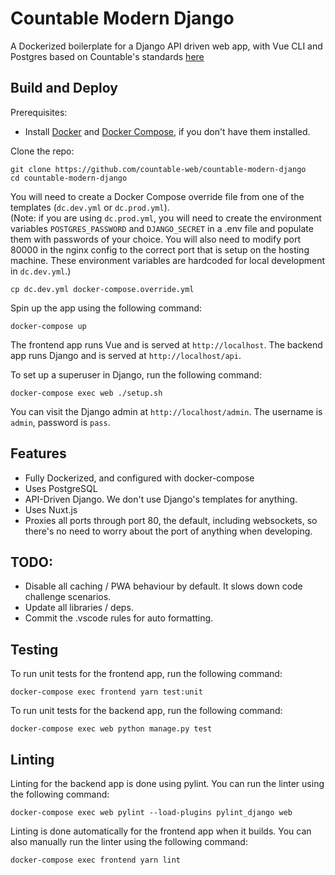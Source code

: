 # Countable Modern Django

A Dockerized boilerplate for a Django API driven web app, with Vue CLI and Postgres based on Countable's standards [here](https://countable-web.github.io/ops/#engineering)

## Build and Deploy

Prerequisites:
- Install [Docker](https://docs.docker.com/get-docker/) and [Docker Compose](https://docs.docker.com/compose/install/), if you don't have them installed.

Clone the repo:
```
git clone https://github.com/countable-web/countable-modern-django
cd countable-modern-django
```

You will need to create a Docker Compose override file from one of the templates (`dc.dev.yml` or `dc.prod.yml`).  
(Note: if you are using `dc.prod.yml`, you will need to create the environment variables `POSTGRES_PASSWORD` and `DJANGO_SECRET` in a .env file and populate them with passwords of your choice. You will also need to modify port 80000 in the nginx config to the correct port that is setup on the hosting machine. These environment variables are hardcoded for local development in `dc.dev.yml`.)
```
cp dc.dev.yml docker-compose.override.yml
```

Spin up the app using the following command:
```
docker-compose up
```

The frontend app runs Vue and is served at `http://localhost`.
The backend app runs Django and is served at `http://localhost/api`.

To set up a superuser in Django, run the following command:

```
docker-compose exec web ./setup.sh
```

You can visit the Django admin at `http://localhost/admin`. The username is `admin`, password is `pass`.

## Features

  * Fully Dockerized, and configured with docker-compose
  * Uses PostgreSQL
  * API-Driven Django. We don't use Django's templates for anything.
  * Uses Nuxt.js
  * Proxies all ports through port 80, the default, including websockets, so there's no need to worry about the port of anything when developing.

## TODO: 

  * Disable all caching / PWA behaviour by default. It slows down code challenge scenarios.
  * Update all libraries / deps.
  * Commit the .vscode rules for auto formatting.

## Testing

To run unit tests for the frontend app, run the following command:
```
docker-compose exec frontend yarn test:unit
```

To run unit tests for the backend app, run the following command:
```
docker-compose exec web python manage.py test
```

## Linting

Linting for the backend app is done using pylint. You can run the linter using the following command:
```
docker-compose exec web pylint --load-plugins pylint_django web
```

Linting is done automatically for the frontend app when it builds. You can also manually run the linter using the following command:
```
docker-compose exec frontend yarn lint
```
